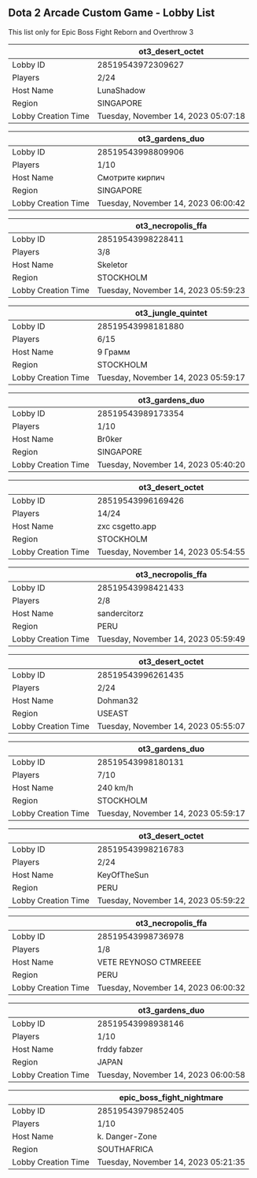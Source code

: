 ## Dota 2 Arcade Custom Game - Lobby List

This list only for Epic Boss Fight Reborn and Overthrow 3

|  | ot3_desert_octet |
| ------ | ------ |
| Lobby ID | 28519543972309627 |
| Players | 2/24 |
| Host Name | LunaShadow |
| Region | SINGAPORE |
| Lobby Creation Time | Tuesday, November 14, 2023 05:07:18 |


|  | ot3_gardens_duo |
| ------ | ------ |
| Lobby ID | 28519543998809906 |
| Players | 1/10 |
| Host Name | Смотрите кирпич |
| Region | SINGAPORE |
| Lobby Creation Time | Tuesday, November 14, 2023 06:00:42 |


|  | ot3_necropolis_ffa |
| ------ | ------ |
| Lobby ID | 28519543998228411 |
| Players | 3/8 |
| Host Name | Skeletor |
| Region | STOCKHOLM |
| Lobby Creation Time | Tuesday, November 14, 2023 05:59:23 |


|  | ot3_jungle_quintet |
| ------ | ------ |
| Lobby ID | 28519543998181880 |
| Players | 6/15 |
| Host Name | 9 Грамм |
| Region | STOCKHOLM |
| Lobby Creation Time | Tuesday, November 14, 2023 05:59:17 |


|  | ot3_gardens_duo |
| ------ | ------ |
| Lobby ID | 28519543989173354 |
| Players | 1/10 |
| Host Name | Br0ker |
| Region | SINGAPORE |
| Lobby Creation Time | Tuesday, November 14, 2023 05:40:20 |


|  | ot3_desert_octet |
| ------ | ------ |
| Lobby ID | 28519543996169426 |
| Players | 14/24 |
| Host Name | zxc csgetto.app |
| Region | STOCKHOLM |
| Lobby Creation Time | Tuesday, November 14, 2023 05:54:55 |


|  | ot3_necropolis_ffa |
| ------ | ------ |
| Lobby ID | 28519543998421433 |
| Players | 2/8 |
| Host Name | sandercitorz |
| Region | PERU |
| Lobby Creation Time | Tuesday, November 14, 2023 05:59:49 |


|  | ot3_desert_octet |
| ------ | ------ |
| Lobby ID | 28519543996261435 |
| Players | 2/24 |
| Host Name | Dohman32 |
| Region | USEAST |
| Lobby Creation Time | Tuesday, November 14, 2023 05:55:07 |


|  | ot3_gardens_duo |
| ------ | ------ |
| Lobby ID | 28519543998180131 |
| Players | 7/10 |
| Host Name | 240 km/h |
| Region | STOCKHOLM |
| Lobby Creation Time | Tuesday, November 14, 2023 05:59:17 |


|  | ot3_desert_octet |
| ------ | ------ |
| Lobby ID | 28519543998216783 |
| Players | 2/24 |
| Host Name | KeyOfTheSun |
| Region | PERU |
| Lobby Creation Time | Tuesday, November 14, 2023 05:59:22 |


|  | ot3_necropolis_ffa |
| ------ | ------ |
| Lobby ID | 28519543998736978 |
| Players | 1/8 |
| Host Name | VETE REYNOSO CTMREEEE |
| Region | PERU |
| Lobby Creation Time | Tuesday, November 14, 2023 06:00:32 |


|  | ot3_gardens_duo |
| ------ | ------ |
| Lobby ID | 28519543998938146 |
| Players | 1/10 |
| Host Name | frddy fabzer |
| Region | JAPAN |
| Lobby Creation Time | Tuesday, November 14, 2023 06:00:58 |


|  | epic_boss_fight_nightmare |
| ------ | ------ |
| Lobby ID | 28519543979852405 |
| Players | 1/10 |
| Host Name | k. Danger-Zone |
| Region | SOUTHAFRICA |
| Lobby Creation Time | Tuesday, November 14, 2023 05:21:35 |


